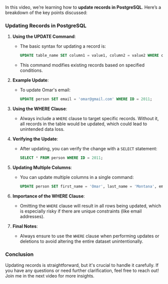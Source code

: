 In this video, we’re learning how to **update records in PostgreSQL**. Here’s a breakdown of the key points discussed:

### Updating Records in PostgreSQL

1. **Using the UPDATE Command**:
   - The basic syntax for updating a record is:
     ```sql
     UPDATE table_name SET column1 = value1, column2 = value2 WHERE condition;
     ```
   - This command modifies existing records based on specified conditions.

2. **Example Update**:
   - To update Omar's email:
     ```sql
     UPDATE person SET email = 'omar@gmail.com' WHERE ID = 2011;
     ```

3. **Using the WHERE Clause**:
   - Always include a `WHERE` clause to target specific records. Without it, all records in the table would be updated, which could lead to unintended data loss.

4. **Verifying the Update**:
   - After updating, you can verify the change with a `SELECT` statement:
     ```sql
     SELECT * FROM person WHERE ID = 2011;
     ```

5. **Updating Multiple Columns**:
   - You can update multiple columns in a single command:
     ```sql
     UPDATE person SET first_name = 'Omar', last_name = 'Montana', email = 'omar.montana@upmail.com' WHERE ID = 2011;
     ```

6. **Importance of the WHERE Clause**:
   - Omitting the `WHERE` clause will result in all rows being updated, which is especially risky if there are unique constraints (like email addresses).

7. **Final Notes**:
   - Always ensure to use the `WHERE` clause when performing updates or deletions to avoid altering the entire dataset unintentionally.

### Conclusion
Updating records is straightforward, but it's crucial to handle it carefully. If you have any questions or need further clarification, feel free to reach out! Join me in the next video for more insights.